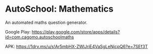 # AutoSchool: Mathematics

An automated maths question generator.

Google Play: https://play.google.com/store/apps/details?id=com.cagomo.autoschoolmaths

APK: https://1drv.ms/u/s!Ar5mbHX-ZWlJriE4VaSgLeNjcpQ6?e=7SEf3T
